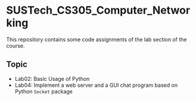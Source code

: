 # SUSTech_CS305_Computer_Networking

This repository contains some code assignments of the lab section of the course.

## Topic

 - Lab02: Basic Usage of Python
 - Lab04: Implement a web server and a GUI chat program based on Python `Socket` package
